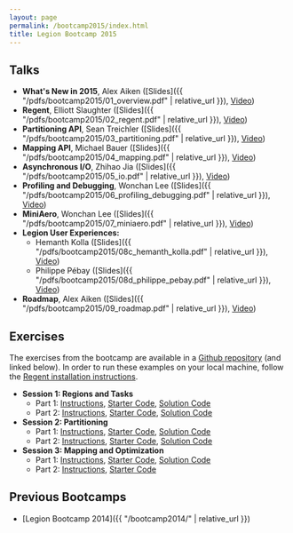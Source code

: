 ```yaml
---
layout: page
permalink: /bootcamp2015/index.html
title: Legion Bootcamp 2015
---
```


## Talks

  * **What's New in 2015**, Alex Aiken ([Slides]({{ "/pdfs/bootcamp2015/01_overview.pdf" | relative_url }}), [Video](https://www.youtube.com/watch?v=ASnqaaXrXzY))
  * **Regent**, Elliott Slaughter ([Slides]({{ "/pdfs/bootcamp2015/02_regent.pdf" | relative_url }}), [Video](https://www.youtube.com/watch?v=Q2CHD9N_Gyw))
  * **Partitioning API**, Sean Treichler ([Slides]({{ "/pdfs/bootcamp2015/03_partitioning.pdf" | relative_url }}), [Video](https://www.youtube.com/watch?v=tEEAWHSJKsc))
  * **Mapping API**, Michael Bauer ([Slides]({{ "/pdfs/bootcamp2015/04_mapping.pdf" | relative_url }}), [Video](https://www.youtube.com/watch?v=t6Cv6K1ZO-w))
  * **Asynchronous I/O**, Zhihao Jia ([Slides]({{ "/pdfs/bootcamp2015/05_io.pdf" | relative_url }}), [Video](https://www.youtube.com/watch?v=X6T3D0wDol4))
  * **Profiling and Debugging**, Wonchan Lee ([Slides]({{ "/pdfs/bootcamp2015/06_profiling_debugging.pdf" | relative_url }}), [Video](https://www.youtube.com/watch?v=8RVhRjhyvI4))
  * **MiniAero**, Wonchan Lee ([Slides]({{ "/pdfs/bootcamp2015/07_miniaero.pdf" | relative_url }}), [Video](https://www.youtube.com/watch?v=LZWM9Sek3D4))
  * **Legion User Experiences:**
      * Hemanth Kolla ([Slides]({{ "/pdfs/bootcamp2015/08c_hemanth_kolla.pdf" | relative_url }}), [Video](https://www.youtube.com/watch?v=Pbqu1Ov96Hs&t=22m58s))
      * Philippe P&eacute;bay ([Slides]({{ "/pdfs/bootcamp2015/08d_philippe_pebay.pdf" | relative_url }}), [Video](https://www.youtube.com/watch?v=Pbqu1Ov96Hs&t=40m34s))
  * **Roadmap**, Alex Aiken ([Slides]({{ "/pdfs/bootcamp2015/09_roadmap.pdf" | relative_url }}), [Video](https://www.youtube.com/watch?v=lzM2HusPz9k))

## Exercises

The exercises from the bootcamp are available in a [Github repository](https://github.com/StanfordLegion/bootcamp-2015) (and linked below). In order to run these examples on your local machine, follow the [Regent installation instructions](https://github.com/StanfordLegion/legion/tree/master/language).

  * **Session 1: Regions and Tasks**
      * Part 1: [Instructions](https://github.com/StanfordLegion/bootcamp-2015/blob/master/regent/exercises/session1/part1/instructions.md), [Starter Code](https://github.com/StanfordLegion/bootcamp-2015/blob/master/regent/exercises/session1/part1/circuit.rg), [Solution Code](https://github.com/StanfordLegion/bootcamp-2015/blob/master/regent/exercises/session1/part1/circuit_sol.rg)
      * Part 2: [Instructions](https://github.com/StanfordLegion/bootcamp-2015/blob/master/regent/exercises/session1/part2/instructions.md), [Starter Code](https://github.com/StanfordLegion/bootcamp-2015/blob/master/regent/exercises/session1/part2/circuit.rg), [Solution Code](https://github.com/StanfordLegion/bootcamp-2015/blob/master/regent/exercises/session1/part2/circuit_sol.rg)
  * **Session 2: Partitioning**
      * Part 1: [Instructions](https://github.com/StanfordLegion/bootcamp-2015/blob/master/regent/exercises/session2/part1/instructions.md), [Starter Code](https://github.com/StanfordLegion/bootcamp-2015/blob/master/regent/exercises/session2/part1/circuit.rg), [Solution Code](https://github.com/StanfordLegion/bootcamp-2015/blob/master/regent/exercises/session2/part1/circuit_sol.rg)
      * Part 2: [Instructions](https://github.com/StanfordLegion/bootcamp-2015/blob/master/regent/exercises/session2/part2/instructions.md), [Starter Code](https://github.com/StanfordLegion/bootcamp-2015/blob/master/regent/exercises/session2/part2/circuit.rg), [Solution Code](https://github.com/StanfordLegion/bootcamp-2015/blob/master/regent/exercises/session2/part2/circuit_sol.rg)
  * **Session 3: Mapping and Optimization**
      * Part 1: [Instructions](https://github.com/StanfordLegion/bootcamp-2015/blob/master/regent/exercises/session3/part1/instructions.md), [Starter Code](https://github.com/StanfordLegion/bootcamp-2015/blob/master/regent/exercises/session3/part1/circuit.rg), [Solution Code](https://github.com/StanfordLegion/bootcamp-2015/blob/master/regent/exercises/session3/part1/circuit_sol.rg)
      * Part 2: [Instructions](https://github.com/StanfordLegion/bootcamp-2015/blob/master/regent/exercises/session3/part2/instructions.md), [Starter Code](https://github.com/StanfordLegion/bootcamp-2015/blob/master/regent/exercises/session3/part2/circuit.rg)

## Previous Bootcamps

  * [Legion Bootcamp 2014]({{ "/bootcamp2014/" | relative_url }})
